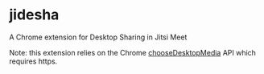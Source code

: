 jidesha
=======

A Chrome extension for Desktop Sharing in Jitsi Meet

Note: this extension relies on the Chrome [chooseDesktopMedia](https://developer.chrome.com/extensions/desktopCapture) API which requires https.
